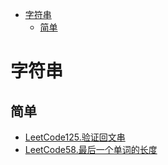 <!-- TOC -->

- [字符串](#字符串)
  - [简单](#简单)

<!-- /TOC -->
# 字符串
## 简单
- [LeetCode125.验证回文串](docs/LeetCode125.验证回文串.md)
- [LeetCode58.最后一个单词的长度](docs/LeetCode58.最后一个单词的长度.md)